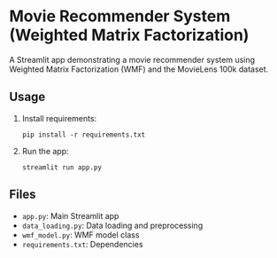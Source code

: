 # Movie Recommender System (Weighted Matrix Factorization)

A Streamlit app demonstrating a movie recommender system using Weighted Matrix Factorization (WMF) and the MovieLens 100k dataset.

## Usage

1. Install requirements:
   ```
   pip install -r requirements.txt
   ```
2. Run the app:
   ```
   streamlit run app.py
   ```

## Files

- `app.py`: Main Streamlit app
- `data_loading.py`: Data loading and preprocessing
- `wmf_model.py`: WMF model class
- `requirements.txt`: Dependencies
